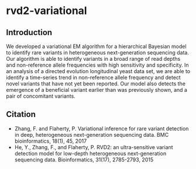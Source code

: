 # rvd2-variational

## Introduction

We developed a variational EM algorithm for a hierarchical Bayesian model to identify rare variants in heterogeneous next-generation sequencing data. 
Our algorithm is able to identify variants in a broad range of read depths and non-reference allele frequencies with high sensitivity and specificity.
In an analysis of a directed evolution longitudinal yeast data set, we are able to identify a time-series trend in non-reference allele frequency and detect novel variants that have not yet
been reported. 
Our model also detects the emergence of a beneficial variant earlier than was previously shown, and a
pair of concomitant variants.

## Citation

- Zhang, F. and Flaherty, P. Variational inference for rare variant detection in deep, heterogeneous next-generation sequencing data. BMC bioinformatics, 18(1), 45, 2017
- He, Y., Zhang, F., and Flaherty, P. RVD2: an ultra-sensitive variant detection model for low-depth heterogeneous next-generation sequencing data. Bioinformatics, 31(17), 2785-2793, 2015
